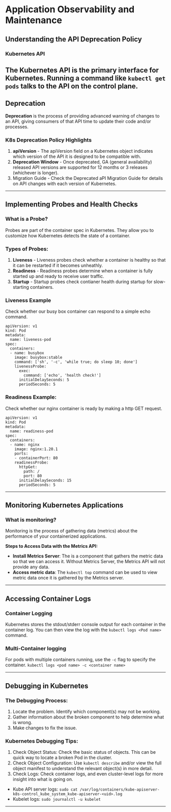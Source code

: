 # Application Observability and Maintenance
## Understanding the API Deprecation Policy
### Kubernetes API
 The **Kubernetes API** is the primary interface for Kubernetes. Running a command like `kubectl get pods` talks to the API on the control plane. 
---
 ## Deprecation
 **Deprecation** is the process of providing advanced warning of changes to an API, giving consumers of that API time to update their code and/or processes.

 ### K8s Deprecation Policy Highlights
 1. **apiVersion** - The apiVersion field on a Kubernetes object indicates which version of the API it is designed to be compatible with.
 2. **Deprecation Window** - Once deprecated, GA (general availability) released API versions are supported for 12 months or 3 releases (whichever is longer).
 3. Migration Guide - Check the Deprecated aPI Migration Guide for details on API changes with each version of Kubernetes. 
---
## Implementing Probes and Health Checks
### What is a Probe?
Probes are part of the container spec in Kubernetes. They allow you to customize how Kubernetes detects the state of a container.

### Types of Probes:
1. **Liveness** - Liveness probes check whether a container is healthy so that it can be restarted if it becomes unheathly.
2. **Readiness** - Readiness probes determine when a container is fully started up and ready to receive user traffic. 
3. **Startup** - Startup probes check contianer health during startup for slow-starting containers.

### Liveness Example
Check whether our busy box container can respond to a simple echo command.
```
apiVersion: v1
kind: Pod
metadata:
  name: liveness-pod
spec:
  containers:
  - name: busybox
    image: busybox:stable
    command: ['sh', '-c', 'while true; do sleep 10; done']
    livenessProbe:
      exec:
        command: ['echo', 'health check!']
      initialDelaySeconds: 5
      periodSeconds: 5
```

### Readiness Example:
Check whether our nginx container is ready by making a http GET request. 
```
apiVersion: v1
kind: Pod
metadata:
  name: readiness-pod
spec:
  containers:
  - name: nginx
    image: nginx:1.20.1
    ports:
    - containerPort: 80
    readinessProbe:
      httpGet:
        path: /
        port: 80
      initialDelaySeconds: 15
      periodSeconds: 5
```
---
## Monitoring Kubernetes Applications
### What is monitoring? 
Monitoring is the process of gathering data (metrics) about the performance of your containerized applications.

**Steps to Access Data with the Metrics API:**
- **Install Metrics Server**: The is a component that gathers the metric data so that we can access it. Without Metrics Server, the Metrics API will not provide any data.
- **Access metric data**: The `kubectl top` command can be used to view metric data once it is gathered by the Metrics server.

---
## Accessing Container Logs
### Container Logging
Kubernetes stores the stdout/stderr console output for each container in the container log.
You can then view the log with the `kubectl logs <Pod name>` command.

### Multi-Container logging
For pods with multiple containers running, use the `-c` flag to specify the container. `kubectl logs <pod name> -c <container name>`

---
## Debugging in Kubernetes
### The Debugging Process:
1. Locate the problem. Identify which component(s) may not be working.
2. Gather information about the broken component to help determine what is wrong.
3. Make changes to fix the issue.

### Kubernetes Debugging Tips:
1. Check Object Status: Check the basic status of objects. This can be quick way to locate a broken Pod in the cluster.
2. Check Object Configuration: Use `kubectl describe` and/or view the full object manifest to understand the relevant object(s) in more detail. 
3. Check Logs: Check container logs, and even cluster-level logs for more insight into what is going on. 


- Kube API server logs: `sudo cat /var/log/containers/kube-apiserver-k8s-control_kube_system_kube-apiserver-<uid>.log`
- Kubelet logs: `sudo journalctl -u kubelet`
---
